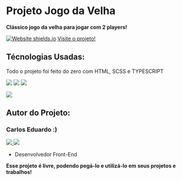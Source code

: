 <h1> Projeto Jogo da Velha </h1>
<p><b>Clássico jogo da velha para jogar com 2 players!</b></p>

[![Website shields.io](https://img.shields.io/website-up-down-green-red/http/shields.io.svg)](http://shields.io/)
<a href="https://jogo-da-velha-grey.vercel.app"> Visite o projeto! </a>

<h2 id="tecnologias">Técnologias Usadas:</h2>

<p> Todo o projeto foi feito do zero com HTML, SCSS e TYPESCRIPT</p>

<p>
  <img src="https://img.shields.io/badge/HTML5-E34F26?style=for-the-badge&logo=html5&logoColor=white" />
   <img src="https://img.shields.io/badge/Sass-CC6699?style=for-the-badge&logo=sass&logoColor=white"/>
  	<img src="https://img.shields.io/badge/typescript-%23007ACC.svg?style=for-the-badge&logo=typescript&logoColor=white"/>
</p>

<img src="https://i.ibb.co/VS3LkSg/Jogo-da-Velha-Google-Chrome-23-07-2023-14-21-56.png"/>


<h2>Autor do Projeto:</h2>

<h3> Carlos Eduardo :) </h3>

<p> 
  <a href="https://github.com/carlosEduardDev">
    <img src="https://img.shields.io/badge/GitHub-100000?style=for-the-badge&logo=github&logoColor=white" />
  </a> 
  <a href="https://api.whatsapp.com/send?phone=5511974265092/">
    <img src="https://img.shields.io/badge/WhatsApp-25D366?style=for-the-badge&logo=whatsapp&logoColor=white" />
  </a>   
</p>

<ul>
  <li>Desenvolvedor Front-End</li>
</ul>

<p><b>Esse projeto é livre, podendo pegá-lo e utilizá-lo em seus projetos e trabalhos! <b></p>
